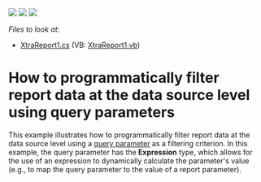 <!-- default badges list -->
![](https://img.shields.io/endpoint?url=https://codecentral.devexpress.com/api/v1/VersionRange/128602666/14.2.4%2B)
[![](https://img.shields.io/badge/Open_in_DevExpress_Support_Center-FF7200?style=flat-square&logo=DevExpress&logoColor=white)](https://supportcenter.devexpress.com/ticket/details/T203059)
[![](https://img.shields.io/badge/📖_How_to_use_DevExpress_Examples-e9f6fc?style=flat-square)](https://docs.devexpress.com/GeneralInformation/403183)
<!-- default badges end -->
<!-- default file list -->
*Files to look at*:

* [XtraReport1.cs](./CS/QueryParametersRuntime/XtraReport1.cs) (VB: [XtraReport1.vb](./VB/QueryParametersRuntime/XtraReport1.vb))
<!-- default file list end -->
# How to programmatically filter report data at the data source level using query parameters


This example illustrates how to programmatically filter report data at the data source level using a <a href="https://documentation.devexpress.com/#XtraReports/CustomDocument17387">query parameter</a> as a filtering criterion. In this example, the query parameter has the <strong>Expression</strong> type, which allows for the use of an expression to dynamically calculate the parameter's value (e.g., to map the query parameter to the value of a report parameter).

<br/>


